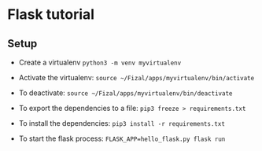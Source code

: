 # Flask tutorial

## Setup

* Create a virtualenv `python3 -m venv myvirtualenv`
* Activate the virtualenv: `source ~/Fizal/apps/myvirtualenv/bin/activate`
* To deactivate: `source ~/Fizal/apps/myvirtualenv/bin/deactivate`
* To export the dependencies to a file: `pip3 freeze > requirements.txt`
* To install the dependencies: `pip3 install -r requirements.txt`

* To start the flask process: `FLASK_APP=hello_flask.py flask run`